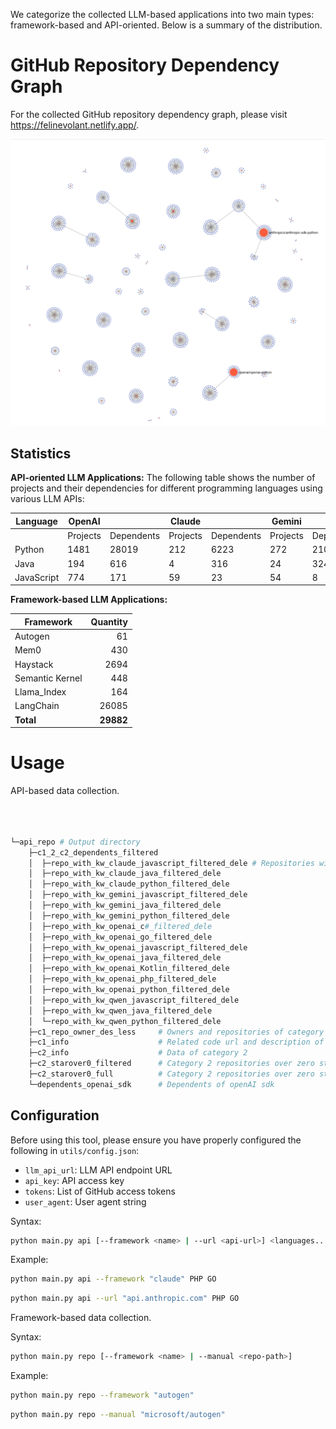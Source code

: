 We categorize the collected LLM-based applications into two main types: framework-based and API-oriented. Below is a summary of the distribution.

# GitHub Repository Dependency Graph

For the collected GitHub repository dependency graph, please visit https://felinevolant.netlify.app/.

![Preview](assets/preview_1.png)

## Statistics

**API-oriented LLM Applications:**
The following table shows the number of projects and their dependencies for different programming languages using various LLM APIs:

| Language   | OpenAI   |            | Claude   |            | Gemini   |            | Qwen     |            |
| ---------- | -------- | ---------- | -------- | ---------- | -------- | ---------- | -------- | ---------- |
|            | Projects | Dependents | Projects | Dependents | Projects | Dependents | Projects | Dependents |
| Python     | 1481     | 28019      | 212      | 6223       | 272      | 2105       | 39       | 70         |
| Java       | 194      | 616        | 4        | 316        | 24       | 324        | 5        | 3          |
| JavaScript | 774      | 171        | 59       | 23         | 54       | 8          | 1        | 0          |

**Framework-based LLM Applications:**

| Framework       |        Quantity |
| --------------- | --------------: |
| Autogen         |              61 |
| Mem0            |             430 |
| Haystack        |            2694 |
| Semantic Kernel |             448 |
| Llama_Index     |             164 |
| LangChain       |           26085 |
| **Total** | **29882** |

# Usage

API-based data collection.

```graphql



└─api_repo # Output directory
    ├─c1_2_c2_dependents_filtered
    │  ├─repo_with_kw_claude_javascript_filtered_dele # Repositories with "Claude" keyword (JavaScript)
    │  ├─repo_with_kw_claude_java_filtered_dele
    │  ├─repo_with_kw_claude_python_filtered_dele
    │  ├─repo_with_kw_gemini_javascript_filtered_dele
    │  ├─repo_with_kw_gemini_java_filtered_dele
    │  ├─repo_with_kw_gemini_python_filtered_dele
    │  ├─repo_with_kw_openai_c#_filtered_dele
    │  ├─repo_with_kw_openai_go_filtered_dele
    │  ├─repo_with_kw_openai_javascript_filtered_dele
    │  ├─repo_with_kw_openai_java_filtered_dele
    │  ├─repo_with_kw_openai_Kotlin_filtered_dele
    │  ├─repo_with_kw_openai_php_filtered_dele
    │  ├─repo_with_kw_openai_python_filtered_dele
    │  ├─repo_with_kw_qwen_javascript_filtered_dele
    │  ├─repo_with_kw_qwen_java_filtered_dele
    │  └─repo_with_kw_qwen_python_filtered_dele
    ├─c1_repo_owner_des_less     # Owners and repositories of category 1 
    ├─c1_info                    # Related code url and description of category 1 
    ├─c2_info                    # Data of category 2
    ├─c2_starover0_filtered      # Category 2 repositories over zero stars
    ├─c2_starover0_full          # Category 2 repositories over zero stars with full information(description and readme)
    └─dependents_openai_sdk      # Dependents of openAI sdk
```

## Configuration

Before using this tool, please ensure you have properly configured the following in `utils/config.json`:

- `llm_api_url`: LLM API endpoint URL
- `api_key`: API access key
- `tokens`: List of GitHub access tokens
- `user_agent`: User agent string

Syntax:

```bash
python main.py api [--framework <name> | --url <api-url>] <languages...>
```

Example:

```bash
python main.py api --framework "claude" PHP GO
```

```bash
python main.py api --url "api.anthropic.com" PHP GO
```

Framework-based data collection.

Syntax:

```bash
python main.py repo [--framework <name> | --manual <repo-path>]
```

Example:

```bash
python main.py repo --framework "autogen"
```

```bash
python main.py repo --manual "microsoft/autogen"
```
